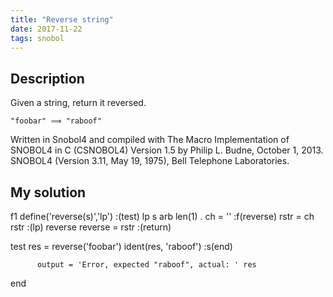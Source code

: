 ```yaml
---
title: "Reverse string"
date: 2017-11-22
tags: snobol
---
```


## Description

Given a string, return it reversed.

```
"foobar" ⟹ "raboof"
```

Written in Snobol4 and compiled with The Macro Implementation of
SNOBOL4 in C (CSNOBOL4) Version 1.5 by Philip L. Budne,
October 1, 2013. SNOBOL4 (Version 3.11, May 19, 1975),
Bell Telephone Laboratories.


## My solution

f1        define('reverse(s)','lp')   :(test)
lp        s arb len(1) . ch = ''      :f(reverse)
          rstr = ch rstr              :(lp)
reverse   reverse = rstr              :(return)

test      res = reverse('foobar')
          ident(res, 'raboof')        :s(end)

          output = 'Error, expected "raboof", actual: ' res

end
